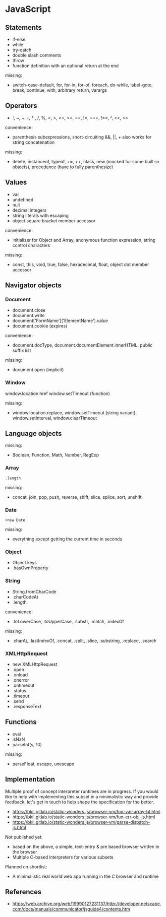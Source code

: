 # JavaScript

## Statements

* if-else
* while
* try-catch
* double slash comments
* throw
* function definition with an optional return at the end

missing:

* switch-case-default, for, for-in, for-of, foreach, do-while, label-goto, break, continue, with, arbitrary return, varargs

## Operators

* !, ~, +, -, * , /, %, <, >, <=, >=, ==, !=, ===, !==, ^, <<, >>

convenience:
* parenthesis subexpressions, short-circuiting &&, ||, + also works for string concatenation

missing:

* delete, instanceof, typeof, +=, ++, class, new (mocked for some built-in objects), precedence (have to fully parenthesize)

## Values

* var
* undefined
* null
* decimal integers
* string literals with escaping
* object square bracket member accessor

convenience:

* initializer for Object and Array, anonymous function expression, string control characters

missing:

* const, this, void, true, false, hexadecimal, float, object dot member accessor

## Navigator objects

### Document

* document.close
* document.write
* document['FormName']['ElementName'].value
* document.cookie (expires)

convenience:

* document.docType, document.documentElement.innerHTML, public suffix list

missing:

* document.open (implicit)

### Window

window.location.href
window.setTimeout (function)

missing:

* window.location.replace, window.setTimeout (string variant), window.setInterval, window.clearTimeout

## Language objects

missing:

* Boolean, Function, Math, Number, RegExp

### Array

`.length`

missing:

* concat, join, pop, push, reverse, shift, slice, splice, sort, unshift

### Date

`+new Date`

missing:

* everything except getting the current time in seconds

### Object

* Object.keys
* .hasOwnProperty

### String

* String.fromCharCode
* .charCodeAt
* .length

convenience:

* .toLowerCase, .toUpperCase, .substr, .match, .indexOf

missing:

* .charAt, .lastIndexOf, .concat, .split, .slice, .substring, .replace, .search

### XMLHttpRequest

* new XMLHttpRequest
* .open
* .onload
* .onerror
* .ontimeout
* .status
* .timeout
* .send
* .responseText

## Functions

* eval
* isNaN
* parseInt(s, 10)

missing:

* parseFloat, escape, unescape

## Implementation

Multiple proof of concept interpreter runtimes are in progress. If you would like to help with implementing this subset in a minimalistic way and provide feedback, let's get in touch to help shape the specification for the better.

* https://bkil.gitlab.io/static-wonders.js/browser-vm/fun-var-array-bf.html
* https://bkil.gitlab.io/static-wonders.js/browser-vm/fun-err-obj-js.html
* https://bkil.gitlab.io/static-wonders.js/browser-vm/parse-dispatch-js.html

Not published yet:

* based on the above, a simple, text-entry & pre based browser written in the browser
* Multiple C-based interpreters for various subsets

Planned on shortlist:

* A minimalistic real world web app running in the C browser and runtime

## References

* https://web.archive.org/web/19990127231137/http://developer.netscape.com/docs/manuals/communicator/jsguide4/contents.htm
